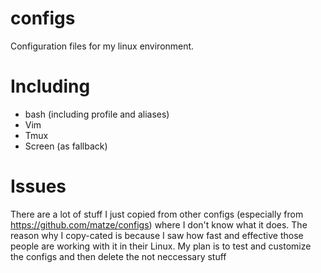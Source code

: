 # configs

Configuration files for my linux environment.

# Including

* bash (including profile and aliases)
* Vim
* Tmux
* Screen (as fallback)

# Issues

There are a lot of stuff I just copied from other configs (especially from https://github.com/matze/configs) where I don't know what it does.
The reason why I copy-cated is because I saw how fast and effective those people are working with it in their Linux.
My plan is to test and customize the configs and then delete the not neccessary stuff